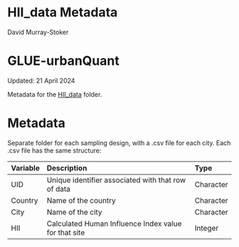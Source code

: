 HII\_data Metadata
================
David Murray-Stoker

# GLUE-urbanQuant

Updated: 21 April 2024

Metadata for the [HII_data](https://github.com/dmurraystoker/GLUE-urbanQuant/tree/main/data/HII_data) folder.

# Metadata

Separate folder for each sampling design, with a .csv file for each city. Each .csv file has the same structure:

| Variable   | Description                                             | Type      | 
|:-----------|:--------------------------------------------------------|:----------|
| UID | Unique identifier associated with that row of data | Character |
| Country | Name of the country | Character |
| City | Name of the city | Character |
| HII | Calculated Human Influence Index value for that site | Integer |
